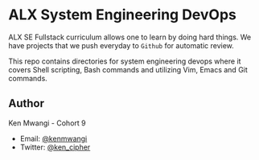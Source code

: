 # ALX System Engineering DevOps

ALX SE Fullstack curriculum allows one to learn by doing hard things. We have projects that we push everyday to `Github` for automatic review.

This repo contains directories for system engineering devops where it covers Shell scripting, Bash commands and utilizing Vim, Emacs and Git commands.

## Author
Ken Mwangi - Cohort 9

- Email: [@kenmwangi](https://github.com/kenmwangi) 
- Twitter: [@ken_cipher](https://twitter.com/ken_cipher)
